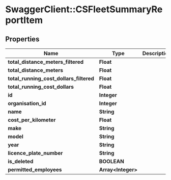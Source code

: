 # SwaggerClient::CSFleetSummaryReportItem

## Properties
Name | Type | Description | Notes
------------ | ------------- | ------------- | -------------
**total_distance_meters_filtered** | **Float** |  | [optional] 
**total_distance_meters** | **Float** |  | [optional] 
**total_running_cost_dollars_filtered** | **Float** |  | [optional] 
**total_running_cost_dollars** | **Float** |  | [optional] 
**id** | **Integer** |  | [optional] 
**organisation_id** | **Integer** |  | [optional] 
**name** | **String** |  | [optional] 
**cost_per_kilometer** | **Float** |  | [optional] 
**make** | **String** |  | [optional] 
**model** | **String** |  | [optional] 
**year** | **String** |  | [optional] 
**licence_plate_number** | **String** |  | [optional] 
**is_deleted** | **BOOLEAN** |  | [optional] 
**permitted_employees** | **Array&lt;Integer&gt;** |  | [optional] 


